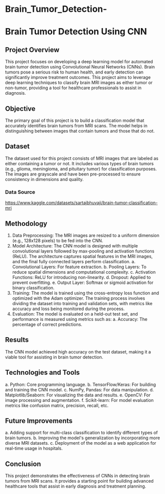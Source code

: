 # Brain_Tumor_Detection-
# Brain Tumor Detection Using CNN
## Project Overview
This project focuses on developing a deep learning model for automated brain tumor detection using Convolutional Neural Networks (CNNs). Brain tumors pose a serious risk to human health, and early detection can significantly improve treatment outcomes. This project aims to leverage deep learning techniques to classify brain MRI images as either tumor or non-tumor, providing a tool for healthcare professionals to assist in diagnosis.
## Objective
The primary goal of this project is to build a classification model that accurately identifies brain tumors from MRI scans. The model helps in distinguishing between images that contain tumors and those that do not.
## Dataset
The dataset used for this project consists of MRI images that are labeled as either containing a tumor or not. It includes various types of brain tumors (e.g., glioma, meningioma, and pituitary tumor) for classification purposes. The images are grayscale and have been pre-processed to ensure consistency in dimensions and quality.
### Data Source
<a href>https://www.kaggle.com/datasets/sartajbhuvaji/brain-tumor-classification-mri</a> 
## Methodology
1. Data Preprocessing: The MRI images are resized to a uniform dimension (e.g., 128x128 pixels) to be fed into the CNN.
2. Model Architecture: The CNN model is designed with multiple convolutional layers followed by max-pooling and activation functions (ReLU). The architecture captures spatial features in the MRI images, and the final fully connected layers perform classification.
   a. Convolutional Layers: For feature extraction.
   b. Pooling Layers: To reduce spatial dimensions and computational complexity.
   c. Activation Functions: ReLU for introducing non-linearity.
   d. Dropout: Applied to prevent overfitting.
   e. Output Layer: Softmax or sigmoid activation for binary classification.
3. Training: The model is trained using the cross-entropy loss function and optimized with the Adam optimizer. The training process involves dividing the dataset into training and validation sets, with metrics like accuracy and loss being monitored during the process.
4. Evaluation: The model is evaluated on a held-out test set, and performance is measured using metrics such as:
a. Accuracy: The percentage of correct predictions.
## Results
The CNN model achieved high accuracy on the test dataset, making it a viable tool for assisting in brain tumor detection.
## Technologies and Tools
a. Python: Core programming language.
b. TensorFlow/Keras: For building and training the CNN model.
c.  NumPy, Pandas: For data manipulation.
d.  Matplotlib/Seaborn: For visualizing the data and results.
e.  OpenCV: For image processing and augmentation.
f.  Scikit-learn: For model evaluation metrics like confusion matrix, precision, recall, etc.
## Future Improvements
a. Adding support for multi-class classification to identify different types of brain tumors.
b. Improving the model's generalization by incorporating more diverse MRI datasets.
c. Deployment of the model as a web application for real-time usage in hospitals.
## Conclusion
This project demonstrates the effectiveness of CNNs in detecting brain tumors from MRI scans. It provides a starting point for building advanced healthcare tools that assist in early diagnosis and treatment planning.
